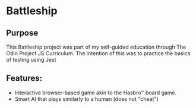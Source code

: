 # Battleship

## Purpose

This Battleship project was part of my self-guided education through The Odin Project JS Curriculum. The intention of this was to practice the basics of testing using Jest

## Features:

-   Interactive browser-based game akin to the Hasbro&trade; board game.
-   Smart AI that plays similarly to a human (does not "cheat")
